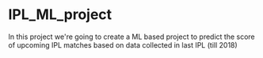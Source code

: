 # IPL_ML_project
In this project we're going to create a ML based project to predict the score of upcoming IPL matches based on data collected in last IPL (till 2018)

